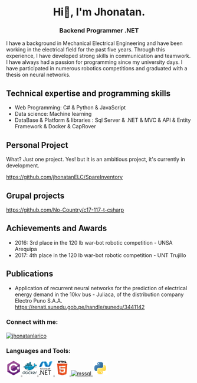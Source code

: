 <h1 align="center">Hi👋, I'm Jhonatan. </h1>
<h3 align="center">Backend Programmer .NET</h3>

<p>I have a background in Mechanical Electrical Engineering and have been working in the electrical field for the past five years. Through this experience, I have developed strong skills in communication and teamwork. I have always had a passion for programming since my university days. I have participated in numerous robotics competitions and graduated with a thesis on neural networks.  
</p>

## Technical expertise and programming skills
-  Web Programming: C# & Python & JavaScript
-  Data science: Machine learning
-  DataBase & Platform & libraries : Sql Server & .NET & MVC & API & Entity Framework & Docker & CapRover

## Personal Project

What? Just one project. Yes! but it is an ambitious project, it's currently in development.

https://github.com/jhonatanELC/SpareInventory

## Grupal projects 
https://github.com/No-Country/c17-117-t-csharp

## Achievements and Awards
- 2016: 3rd place in the 120 lb war-bot robotic competition - UNSA Arequipa
- 2017: 4th place in the 120 lb war-bot robotic competition - UNT Trujillo

## Publications
- Application of recurrent neural networks for the prediction of electrical energy demand in the 10kv bus - Juliaca, of the distribution company Electro Puno S.A.A.
<a>https://renati.sunedu.gob.pe/handle/sunedu/3441142</a>


<h3 align="left">Connect with me:</h3>
<p align="left">
<a href="https://linkedin.com/in/jhonatanlarico" target="blank"><img align="center" src="https://raw.githubusercontent.com/rahuldkjain/github-profile-readme-generator/master/src/images/icons/Social/linked-in-alt.svg" alt="jhonatanlarico" height="30" width="40" /></a>
</p>

<h3 align="left">Languages and Tools:</h3>
<p align="left"> <a href="https://www.w3schools.com/cs/" target="_blank" rel="noreferrer"> <img src="https://raw.githubusercontent.com/devicons/devicon/master/icons/csharp/csharp-original.svg" alt="csharp" width="40" height="40"/> </a> <a href="https://www.docker.com/" target="_blank" rel="noreferrer"> <img src="https://raw.githubusercontent.com/devicons/devicon/master/icons/docker/docker-original-wordmark.svg" alt="docker" width="40" height="40"/> </a> <a href="https://dotnet.microsoft.com/" target="_blank" rel="noreferrer"> <img src="https://raw.githubusercontent.com/devicons/devicon/master/icons/dot-net/dot-net-original-wordmark.svg" alt="dotnet" width="40" height="40"/> </a> <a href="https://www.w3.org/html/" target="_blank" rel="noreferrer"> <img src="https://raw.githubusercontent.com/devicons/devicon/master/icons/html5/html5-original-wordmark.svg" alt="html5" width="40" height="40"/> </a> <a href="https://www.microsoft.com/en-us/sql-server" target="_blank" rel="noreferrer"> <img src="https://www.svgrepo.com/show/303229/microsoft-sql-server-logo.svg" alt="mssql" width="40" height="40"/> </a> <a href="https://www.python.org" target="_blank" rel="noreferrer"> <img src="https://raw.githubusercontent.com/devicons/devicon/master/icons/python/python-original.svg" alt="python" width="40" height="40"/> </a> </p>
